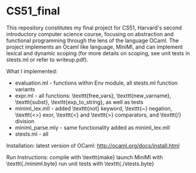 # CS51_final

This repository constitutes my final project for CS51, Harvard's second introductory computer science course, focusing on abstraction and functional programming through the lens of the language OCaml. The project implements an Ocaml like language, MiniMl, and can implement lexical and dynamic scoping (for more details on scoping, see unit tests in stests.ml or refer to writeup.pdf).

What I implemented:
* evaluation.ml - functions within Env module, all stests.ml function variants
* expr.ml - all functions: \texttt{free_vars}, \texttt{new_varname}, \texttt{subst}, \texttt{exp_to_string}, as well as tests
* miniml_lex.mll - added \texttt{not} keyword, \texttt{~} negation, \texttt{<>} exor, \texttt{<} and \texttt{>} comparators, and \texttt{/} division
* miniml_parse.mly - same functionality added as miniml_lex.mll
* stests.ml - all

Installation:
latest version of OCaml: http://ocaml.org/docs/install.html

Run Instructions:
compile with \texttt{make}
launch MiniMl with \texttt{./miniml.byte}
run unit tests with \texttt{./stests.byte}
